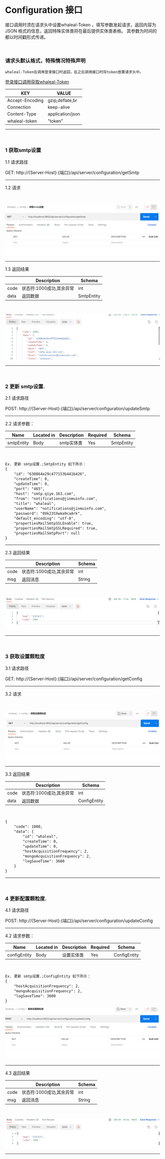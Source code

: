# Configuration 接口
接口调用时须在请求头中设置whaleal-Token ，填写参数发起请求，返回内容为 JSON 格式的信息，返回特殊实体类将在最后提供实体类表格。
其参数为时间的都以时间戳形式传递。


<br>



### 请求头默认格式，特殊情况特殊声明

    whaleal-Token在调用登录接口时返回，在之后调用接口时将token放置请求头中。
[登录接口调用获取whaleal-Token](Member.md)


| KEY                |     VALUE      |     
| -------------------|----------------------|
| Accept-Encoding        |         gzip,deflate,br |     
| Connection          |         keep-alive           |          
| Content-Type          |         application/json |    
| whaleal-token          |         "token"           |     
---


<br>


###  1 获取smtp设置



1.1 请求路径

GET: http://{Server-Host}:{端口}/api/server/configuration/getSmtp

---

1.2 请求


<br>

![img.png](../../images/whalealPlatformImages/config_getSmtp.png)

----

1.3 返回结果


|               |     Description    |           Schema              |  
| --------------|----------------------|---------------------------
| code        |   状态符:1000成功,其余异常 |            int           |    
| data       |         返回数据         |           SmtpEntity             |        

<br>

![img_1.png](../../images/whalealPlatformImages/config_getSmtp_r.png)

---


<br>

### 2 更新 smtp设置.



2.1 请求路径

POST: http://{Server-Host}:{端口}/api/server/configuration/updateSmtp

---

2.2 请求参数：

| Name                |     Located in     |           Description         |     Required    |        Schema   |
| -------------------|----------------------|-------------------------------|-----------------|-----------   |
| smtpEntity          |         Body           |            smtp实体类            |        Yes       | SmtpEntity |


<br>

~~~
Ex. 更新 smtp设置.;SmtpEntity 如下所示：
{
    "id": "630864e29c477153b441b426",
    "createTime": 0,
    "updateTime": 0,
    "port": "465",
    "host": "smtp.qiye.163.com",
    "from": "notifications@jinmuinfo.com",
    "title": "whaleal",
    "userName": "notifications@jinmuinfo.com",
    "password": "89k235Xwma9caArk",
    "default_encoding": "utf-8",
    "propertiesMailSmtpSSLEnable": true,
    "propertiesMailSmtpSSLRequired": true,
    "propertiesMailSmtpPort": null
}
~~~



----

2.3 返回结果


|               |     Description    |           Schema              |  
| --------------|----------------------|---------------------------
| code        |   状态符:1000成功,其余异常 |            int           |    
| msg       |         返回消息       |           String             |        

<br>

![img_4.png](../../images/whalealPlatformImages/updateSmtp_r.png)

---


<br>


### 3 获取设置颗粒度



3.1 请求路径

GET: http://{Server-Host}:{端口}/api/server/configuration/getConfig

---

3.2 请求



<br>

![img_5.png](../../images/whalealPlatformImages/getConfig.png)

----

3.3 返回结果


|               |     Description    |           Schema              |  
| --------------|----------------------|---------------------------
| code        |   状态符:1000成功,其余异常 |            int           |    
| data       |         返回数据      |           ConfigEntity             |        

<br>

~~~
{
    "code": 1000,
    "data": {
        "id": "whaleal",
        "createTime": 0,
        "updateTime": 0,
        "hostAcquisitionFrequency": 2,
        "mongoAcquisitionFrequency": 2,
        "logSaveTime": 3600
    }
}

~~~

---


<br>

### 4 更新配置颗粒度.



4.1 请求路径

POST: http://{Server-Host}:{端口}/api/server/configuration/updateConfig

---

4.2 请求参数：

| Name                |     Located in     |           Description         |     Required    |        Schema   |
| -------------------|----------------------|-------------------------------|-----------------|-----------   |
| configEntity          |         Body           |            设置实体类            |        Yes       | ConfigEntity        |


<br>

~~~
Ex. 更新 smtp设置.;ConfigEntity 如下所示：
{
    "hostAcquisitionFrequency": 2,
    "mongoAcquisitionFrequency": 2,
    "logSaveTime": 3600
}
~~~

![img.png](../../images/whalealPlatformImages/updateConfig.png)

----

4.3 返回结果


|               |     Description    |           Schema              |  
| --------------|----------------------|---------------------------
| code        |   状态符:1000成功,其余异常 |            int           |    
| msg       |         返回消息       |           String             |        

<br>

![img_1.png](../../images/whalealPlatformImages/updateConfig_r.png)

---


<br>

